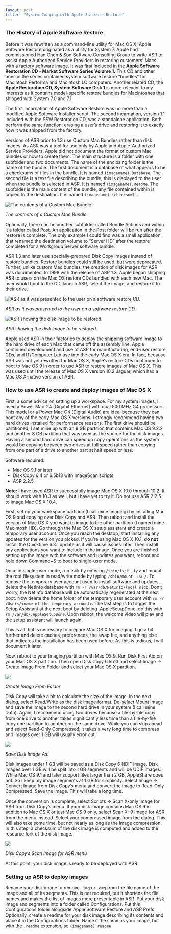 ```yaml
---
layout: post
title:  "System Imaging with Apple Software Restore"
---
```

### The History of Apple Software Restore
Before it was rewritten as a command-line utility for Mac OS X, Apple Software Restore originated as a utility for System 7. Apple had commissioned Han Chen & Son Software Consulting Group to write ASR to assist Apple Authorized Service Providers in restoring customers’ Macs with a factory software image. It was first included in the **Apple Software Restoration CD - Market Software Series Volume 1.** This CD and other ones in the series contained system software restore “bundles” for Macintosh Performa and Macintosh LC computers. Another related CD, the **Apple Restoration CD, System Software Disk 1** is more relevant to my interests as it contains model-specific restore bundles for Macintoshes that shipped with System 7.0 and 7.1.

The first incarnation of Apple Software Restore was no more than a modified Apple Software Installer script. The second incarnation, version 1.1 included with the SSW Restoration CD, was a standalone application. Both perform the same function: erasing a user’s drive and restoring it to exactly how it was shipped from the factory.

Versions of ASR prior to 1.3 use Custom Mac Bundles rather than disk images. As ASR was a tool for use only by Apple and Apple-Authorized Service Providers, Apple did not document the format of custom Mac bundles or how to create them. The main structure is a folder with one subfolder and two documents. The name of the enclosing folder is the name of the bundle. The first document is a database of what appears to be a checksums of files in the bundle. It is named `(imagename).Database`. The second file is a text file describing the bundle, this is displayed to the user when the bundle is selected in ASR. It is named `(imagename).ReadMe`. The subfolder is the main content of the bundle, any file contained within is copied to the destination. It is named `(imagename)·(checksum)·`.

![The contents of a Custom Mac Bundle][image-1]

_The contents of a Custom Mac Bundle_

Optionally, there can be another subfolder called Bundle Actions and within it a folder called Post. An application in the Post folder will be run after the restore is complete. The only example I could find was a small application that renamed the destination volume to “Server HD” after the restore completed for a Workgroup Server software bundle.

ASR 1.3 and later use specially-prepared Disk Copy images instead of restore bundles. Restore bundles could still be used, but were deprecated. Further, unlike custom Mac bundles, the creation of disk images for ASR was documented. In 1998 with the release of ASR 1.3, Apple began shipping ASR to users on the Mac OS restore CDs bundled with each new Mac. The user would boot to the CD, launch ASR, select the image, and restore it to their drive.

![ASR as it was presented to the user on a software restore CD.][image-2]

_ASR as it was presented to the user on a software restore CD._


![ASR showing the disk image to be restored.][image-3]

_ASR showing the disk image to be restored._

Apple used ASR in their factories to deploy the shipping software image to the hard drive of each Mac that came off the assembly line. Apple continued development and use of ASR for manufacturing, end-user restore CDs, and IT/Computer Lab use into the early Mac OS X era. In fact, because ASR was not yet rewritten for Mac OS X, Apple’s restore CDs continued to boot to Mac OS 9 in order to use ASR to restore images of Mac OS X. This was used until the release of Mac OS X version 10.2 Jaguar, which had a Mac OS X-native version of ASR.

### How to use ASR to create and deploy images of Mac OS X
First, a some advice on setting up a workspace. For my system images, I used a Power Mac G4 (Gigabit Ethernet) with dual 500 MHz G4 processors. This model or a Power Mac G4 (Digital Audio) are ideal because they can boot any of the early Mac OS X versions. I strongly recommend having two hard drives installed for performance reasons. The first drive should be partitioned, I set mine up with an 8 GB partition that contains Mac OS 9.2.2 and another 8 GB partition that was used as the source for the disk images. Having a second hard drive can speed up copy operations as the system would be copying between two drives at full speed rather than copying from one part of a drive to another part at half speed or less.

Software required:
- Mac OS 9.1 or later
- Disk Copy 6.4 or 6.5b13 with ImageScan scripts
- ASR 2.2.5

**Note:** I have used ASR to successfully image Mac OS X 10.0 through 10.2. It should work with 10.3 as well, but I have yet to try it. Do not use ASR 2.2.5 to image Mac OS X 10.4.

First, set up your workspace partition (I call mine Imaging) by installing Mac OS 9 and copying over Disk Copy and ASR. Then reboot and install the version of Mac OS X you want to image to the other partition (I named mine Macintosh HD). Go through the Mac OS X setup assistant and create a temporary user account. Once you reach the desktop, start installing any updates for the version you picked. If you’re using Mac OS X 10.1, **do not** install the Quicktime 6.3.1 update as it will cause issues later. Then install any applications you want to include in the image. Once you are finished setting up the image with the software and updates you want, reboot and hold down Command+S to boot to single-user mode.

Once in single-user mode, run fsck by entering `/sbin/fsck -fy` and mount the root filesystem in read/write mode by typing `/sbin/mount -uw /`. To remove the temporary user account used to install software and updates, delete the NetInfo database with `rm -r /var/db/NetInfo/local.nidb`. Don’t worry, the NetInfo database will be automatically regenerated at the next boot. Now delete the home folder of the temporary user account with `rm -r /Users/<name of the temporary account>`. The last step is to trigger the Setup Assistant at the next boot by deleting .AppleSetupDone, do this with `rm /var/db/.AppleSetupDone`. Upon reboot, the welcome video will play and the setup assistant will launch again.

This is all that is necessary to prepare Mac OS X for imaging. I go a bit further and delete caches, preferences, the swap file, and anything else that indicates the installation has been used before. As this is tedious, I will document it later.

Now, reboot to your Imaging partition with Mac OS 9. Run Disk First Aid on your Mac OS X partition. Then open Disk Copy 6.5b13 and select Image -\> Create Image From Folder and select your Mac OS X partition.

![][image-4]

_Create Image From Folder_

Disk Copy will take a bit to calculate the size of the image. In the next dialog, select Read/Write as the disk image format. De-select Mount Image and save the image to the second hard drive in your system (I call mine Data). Again, I recommend using two drives because a file-by-file copy from one drive to another takes significantly less time than a file-by-file copy one partition to another on the same drive. While you can skip ahead and select Read-Only Compressed, it takes a very long time to compress and images over 1 GB will usually error out. 

![][image-5]

_Save Disk Image As:_

Disk images under 1 GB will be saved as a Disk Copy 6 NDIF image. Disk images over 1 GB will be split into 1 GB segments and will be UDIF images. While Mac OS 9.1 and later support files larger than 2 GB, AppleShare does not. So I keep my image segments at 1 GB for simplicity. Select Image -\> Convert Image from Disk Copy’s menu and convert the image to Read-Only Compressed. Save the image. This will take a long time.

Once the conversion is complete, select Scripts -\> Scan X-only Image for ASR from Disk Copy’s menu. If your disk image contains Mac OS 9 in addition to Mac OS X or just Mac OS 9 only, select Scan X+9 Image for ASR from the menu instead. Select your compressed image from the dialog. This will also take some time, but not nearly as long as the image compression. In this step, a checksum of the disk image is computed and added to the resource fork of the disk image.

![][image-6]

_Disk Copy’s Scan Image for ASR menu_

At this point, your disk image is ready to be deployed with ASR.

### Setting up ASR to deploy images
Rename your disk image to remove `.img` or `.dmg` from the file name of the image and all of its segments. This is not required, but it shortens the file names and makes the list of images more presentable in ASR. Put your disk image and segments into a folder called Configurations. Put this Configurations folder alongside Apple Software Restore and ASR Prefs. Optionally, create a readme for your disk image describing its contents and place it in the Configurations folder. Name it the same as your image, but with the `.readme` extension, so  `(imagename).readme`

[image-1]:	/assets/images/system-imaging-with-asr/restore-bundle.png
[image-2]:	/assets/images/system-imaging-with-asr/asr-1.3-folder.png
[image-3]:	/assets/images/system-imaging-with-asr/asr-1.3.png
[image-4]:	/assets/images/system-imaging-with-asr/create-image-from-folder.png
[image-5]:	/assets/images/system-imaging-with-asr/save-disk-image-as.png
[image-6]:	/assets/images/system-imaging-with-asr/scan-image-for-asr.png
